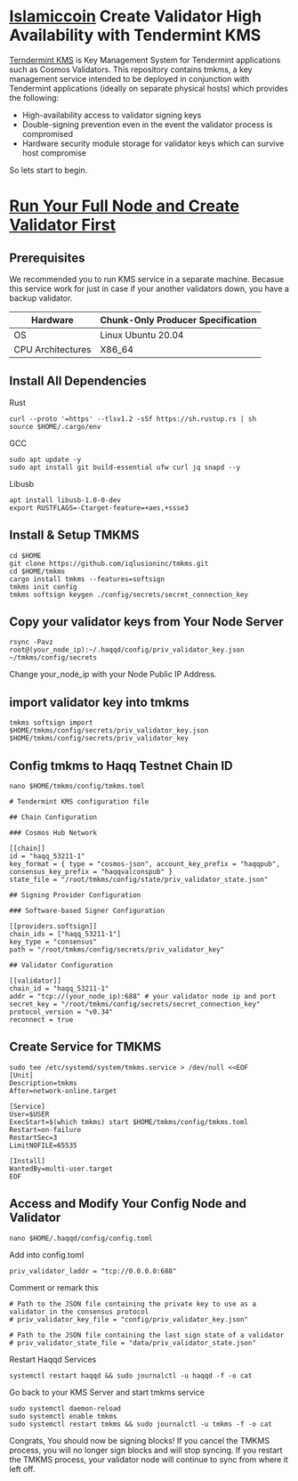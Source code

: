 # [Islamiccoin](https://docs.haqq.network/guides/kms/kms.html) Create Validator High Availability with Tendermint KMS

[Terndermint KMS](https://github.com/iqlusioninc/tmkms#about) is Key Management System for Tendermint applications such as Cosmos Validators.
This repository contains tmkms, a key management service intended to be deployed in conjunction with Tendermint applications (ideally on separate physical hosts) which provides the following:

- High-availability access to validator signing keys
- Double-signing prevention even in the event the validator process is compromised
- Hardware security module storage for validator keys which can survive host compromise

So lets start to begin.

# [Run Your Full Node and Create Validator First](https://github.com/ilhamnurizha/Node/edit/main/Testnet/Islamiccoin/readme.md)

## Prerequisites

We recommended you to run KMS service in a separate machine. Becasue this service work for just in case if your another validators down, you have a backup validator.  </br>

| Hardware |	Chunk-Only Producer Specification |
| -------- | ----------------------------------   |
| OS       | Linux Ubuntu 20.04         |
| CPU Architectures      | X86_64        |

## Install All Dependencies

Rust
```
curl --proto '=https' --tlsv1.2 -sSf https://sh.rustup.rs | sh
source $HOME/.cargo/env
```

GCC
```
sudo apt update -y
sudo apt install git build-essential ufw curl jq snapd --y
```

Libusb
```
apt install libusb-1.0-0-dev
export RUSTFLAGS=-Ctarget-feature=+aes,+ssse3
```

## Install & Setup TMKMS

```
cd $HOME
git clone https://github.com/iqlusioninc/tmkms.git
cd $HOME/tmkms
cargo install tmkms --features=softsign
tmkms init config
tmkms softsign keygen ./config/secrets/secret_connection_key
```

## Copy your validator keys from Your Node Server

```
rsync -Pavz root@(your_node_ip):~/.haqqd/config/priv_validator_key.json ~/tmkms/config/secrets
```
  Change your_node_ip with your Node Public IP Address.
  
## import validator key into tmkms 

```
tmkms softsign import $HOME/tmkms/config/secrets/priv_validator_key.json $HOME/tmkms/config/secrets/priv_validator_key
```

## Config tmkms to Haqq Testnet Chain ID
```
nano $HOME/tmkms/config/tmkms.toml
```
```
# Tendermint KMS configuration file

## Chain Configuration

### Cosmos Hub Network

[[chain]]
id = "haqq_53211-1"
key_format = { type = "cosmos-json", account_key_prefix = "haqqpub", consensus_key_prefix = "haqqvalconspub" }
state_file = "/root/tmkms/config/state/priv_validator_state.json"

## Signing Provider Configuration

### Software-based Signer Configuration

[[providers.softsign]]
chain_ids = ["haqq_53211-1"]
key_type = "consensus"
path = "/root/tmkms/config/secrets/priv_validator_key"

## Validator Configuration

[[validator]]
chain_id = "haqq_53211-1"
addr = "tcp://(your_node_ip):688" # your validator node ip and port
secret_key = "/root/tmkms/config/secrets/secret_connection_key"
protocol_version = "v0.34"
reconnect = true
```

## Create Service for TMKMS
```
sudo tee /etc/systemd/system/tmkms.service > /dev/null <<EOF
[Unit]
Description=tmkms
After=network-online.target

[Service]
User=$USER
ExecStart=$(which tmkms) start $HOME/tmkms/config/tmkms.toml
Restart=on-failure
RestartSec=3
LimitNOFILE=65535

[Install]
WantedBy=multi-user.target
EOF
```

## Access and Modify Your Config Node and Validator

```
nano $HOME/.haqqd/config/config.toml
```

Add into config.toml
```
priv_validator_laddr = "tcp://0.0.0.0:688"
```

Comment or remark this 
```
# Path to the JSON file containing the private key to use as a validator in the consensus protocol
# priv_validator_key_file = "config/priv_validator_key.json"

# Path to the JSON file containing the last sign state of a validator
# priv_validator_state_file = "data/priv_validator_state.json"
```

Restart Haqqd Services
```
systemctl restart haqqd && sudo journalctl -u haqqd -f -o cat
```

Go back to your KMS Server and start tmkms service
```
sudo systemctl daemon-reload
sudo systemctl enable tmkms
sudo systemctl restart tmkms && sudo journalctl -u tmkms -f -o cat
```
Congrats, You should now be signing blocks! If you cancel the TMKMS process, you will no longer sign blocks and will stop syncing. If you restart the TMKMS process, your validator node will continue to sync from where it left off.

